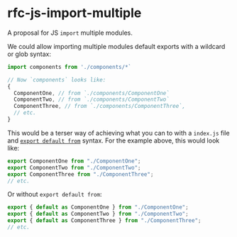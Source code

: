 # rfc-js-import-multiple
A proposal for JS `import` multiple modules.

We could allow importing multiple modules default exports with a wildcard or glob syntax:

```js
import components from './components/*`

// Now `components` looks like:
{
  ComponentOne, // from `./components/ComponentOne`
  ComponentTwo, // from `./components/ComponentTwo`
  ComponentThree, // from `./components/ComponentThree`,
  // etc.
}
```

This would be a terser way of achieving what you can to with a `index.js` file and [`export default from`](https://github.com/tc39/proposal-export-default-from) syntax. For the example above, this would look like:

```js
export ComponentOne from "./ComponentOne";
export ComponentTwo from "./ComponentTwo";
export ComponentThree from "./ComponentThree";
// etc.
```

Or without `export default from`:


```js
export { default as ComponentOne } from "./ComponentOne";
export { default as ComponentTwo } from "./ComponentTwo";
export { default as ComponentThree } from "./ComponentThree";
// etc.
```

